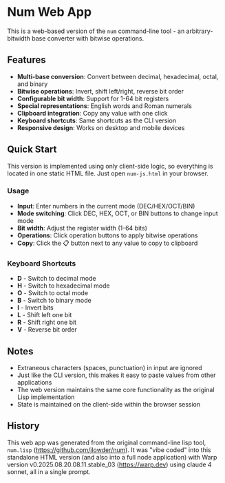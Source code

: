# Num Web App

This is a web-based version of the `num` command-line tool - an arbitrary-bitwidth base converter with bitwise operations.

## Features

- **Multi-base conversion**: Convert between decimal, hexadecimal, octal, and binary
- **Bitwise operations**: Invert, shift left/right, reverse bit order
- **Configurable bit width**: Support for 1-64 bit registers
- **Special representations**: English words and Roman numerals
- **Clipboard integration**: Copy any value with one click
- **Keyboard shortcuts**: Same shortcuts as the CLI version
- **Responsive design**: Works on desktop and mobile devices

## Quick Start

This version is implemented using only client-side logic, so everything is located in one static HTML file. Just open
`num-js.html` in your browser.

### Usage
- **Input**: Enter numbers in the current mode (DEC/HEX/OCT/BIN)
- **Mode switching**: Click DEC, HEX, OCT, or BIN buttons to change input mode
- **Bit width**: Adjust the register width (1-64 bits)
- **Operations**: Click operation buttons to apply bitwise operations
- **Copy**: Click the 📋 button next to any value to copy to clipboard

### Keyboard Shortcuts
- **D** - Switch to decimal mode
- **H** - Switch to hexadecimal mode
- **O** - Switch to octal mode
- **B** - Switch to binary mode
- **I** - Invert bits
- **L** - Shift left one bit
- **R** - Shift right one bit
- **V** - Reverse bit order

## Notes

- Extraneous characters (spaces, punctuation) in input are ignored
- Just like the CLI version, this makes it easy to paste values from other applications
- The web version maintains the same core functionality as the original Lisp implementation
- State is maintained on the client-side within the browser session

## History

This web app was generated from the original command-line lisp tool, `num.lisp` (https://github.com/jlowder/num). It was
"vibe coded" into this standalone HTML version (and also into a full node application) with Warp version v0.2025.08.20.08.11.stable_03
(https://warp.dev) using claude 4 sonnet, all in a single prompt.
